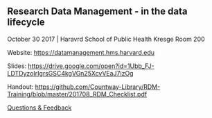 ## Research Data Management - in the data lifecycle
October 30 2017 | Haravrd School of Public Health Kresge Room 200

Website: https://datamanagement.hms.harvard.edu

Slides: https://drive.google.com/open?id=1Ubb_FJ-LDTDyzoIrIgrsGSC4kgVGn25XcvVEaJ7izOg

Handout: https://github.com/Countway-Library/RDM-Training/blob/master/201708_RDM_Checklist.pdf

[Questions & Feedback](http://asklib.hms.harvard.edu/widget_standalone.php?la_widget_id=4913)
